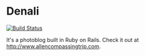 # Denali

[![Build Status](https://travis-ci.org/gesteves/denali.svg?branch=master)](https://travis-ci.org/gesteves/denali)

It's a photoblog built in Ruby on Rails. Check it out at http://www.allencompassingtrip.com.
